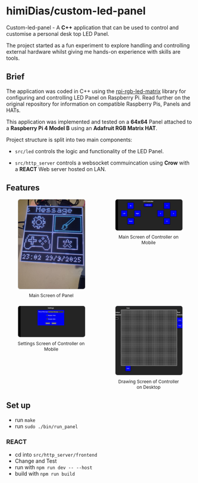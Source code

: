 # himiDias/custom-led-panel

Custom-led-panel - A **C++** application that can be used to control and customise a personal desk top LED Panel.

The project started as a fun experiment to explore handling and controlling external hardware whilst giving me hands-on experience with skills are tools.

## Brief

The application was coded in C++ using the [rpi-rgb-led-matrix](https://github.com/hzeller/rpi-rgb-led-matrix) library for configuring and controlling LED Panel on Raspberry Pi. Read further on the original repository for information on compatible Raspberry Pis, Panels and HATs.

This application was implemented and tested on a **64x64** Panel attached to a **Raspberry Pi 4 Model B** using an **Adafruit RGB Matrix HAT**.

Project structure is split into two main components:

- `src/led` controls the logic and functionality of the LED Panel.

- `src/http_server` controls a websocket commuincation using **Crow** with a **REACT** Web server hosted on LAN.

## Features

<div style="
  display: grid;
  grid-template-columns: repeat(2, 1fr);
  gap: 20px;
  justify-items: center;
">

  <figure style="text-align: center; margin: 0; max-width: 180px;">
    <img src="/assets/panel_main.jpg" alt="LED Panel - Main Screen" style="width:100%; height:auto; border:1px solid #ccc; border-radius:6px;">
    <figcaption style="margin-top: 6px; font-size: 0.85em;">Main Screen of Panel</figcaption>
  </figure>

  <figure style="text-align: center; margin: 0; max-width: 180px;">
    <img src="/assets/site_main.jpg" alt="Site - Main Screen" style="width:100%; height:auto; border:1px solid #ccc; border-radius:6px;">
    <figcaption style="margin-top: 6px; font-size: 0.85em;">Main Screen of Controller on Mobile</figcaption>
  </figure>

  <figure style="text-align: center; margin: 0; max-width: 180px;">
    <img src="/assets/site_settings.jpg" alt="Site - Settings Screen" style="width:100%; height:auto; border:1px solid #ccc; border-radius:6px;">
    <figcaption style="margin-top: 6px; font-size: 0.85em;">Settings Screen of Controller on Mobile</figcaption>
  </figure>

  <figure style="text-align: center; margin: 0; max-width: 180px;">
    <img src="/assets/site_draw.jpg" alt="Site - Draw Screen" style="width:100%; height:auto; border:1px solid #ccc; border-radius:6px;">
    <figcaption style="margin-top: 6px; font-size: 0.85em;">Drawing Screen of Controller on Desktop</figcaption>
  </figure>

</div>




## Set up

- run `make`
- run `sudo ./bin/run_panel`

### REACT

- cd into `src/http_server/frontend`
- Change and Test
- run with `npm run dev -- --host`
- build with `npm run build`
